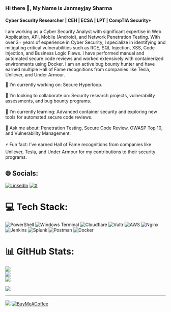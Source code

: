 ### Hi there 👋, My Name is Janmeyjay Sharma
#### Cyber Security Researcher | CEH | ECSA | LPT | CompTIA Security+
I am working as a Cyber Security Analyst with significant expertise in Web Application, API, Mobile (Android), and Network Penetration Testing. With over 3+ years of experience in Cyber Security, I specialize in identifying and mitigating critical vulnerabilities such as RCE, SQL Injection, XSS, Code Injection, and Business Logic Flaws. I have performed manual and automated secure code reviews and worked extensively with containerized environments using Docker. I am an active bug bounty hunter and have earned multiple Hall of Fame recognitions from companies like Tesla, Unilever, and Under Armour. 

🔭 I’m currently working on: Secure Hyperloop.<br><br>🤝 I’m looking to collaborate on: Security research projects, vulnerability assessments, and bug bounty programs.<br><br>🌱 I’m currently learning: Advanced container security and exploring new tools for automated secure code reviews.<br><br>💬 Ask me about: Penetration Testing, Secure Code Review, OWASP Top 10, and Vulnerability Management.<br><br>⚡ Fun fact: I’ve earned Hall of Fame recognitions from companies like Unilever, Tesla, and Under Armour for my contributions to their security programs.


## 🌐 Socials:
[![LinkedIn](https://img.shields.io/badge/LinkedIn-%230077B5.svg?logo=linkedin&logoColor=white)](https://linkedin.com/in/janmeyjaysharma) [![X](https://img.shields.io/badge/X-black.svg?logo=X&logoColor=white)](https://x.com/janmeyjaysharma) 

# 💻 Tech Stack:
![PowerShell](https://img.shields.io/badge/PowerShell-%235391FE.svg?style=for-the-badge&logo=powershell&logoColor=white) ![Windows Terminal](https://img.shields.io/badge/Windows%20Terminal-%234D4D4D.svg?style=for-the-badge&logo=windows-terminal&logoColor=white) ![Cloudflare](https://img.shields.io/badge/Cloudflare-F38020?style=for-the-badge&logo=Cloudflare&logoColor=white) ![Vultr](https://img.shields.io/badge/Vultr-007BFC.svg?style=for-the-badge&logo=vultr) ![AWS](https://img.shields.io/badge/AWS-%23FF9900.svg?style=for-the-badge&logo=amazon-aws&logoColor=white) ![Nginx](https://img.shields.io/badge/nginx-%23009639.svg?style=for-the-badge&logo=nginx&logoColor=white) ![Jenkins](https://img.shields.io/badge/jenkins-%232C5263.svg?style=for-the-badge&logo=jenkins&logoColor=white) ![Splunk](https://img.shields.io/badge/splunk-%23000000.svg?style=for-the-badge&logo=splunk&logoColor=white) ![Postman](https://img.shields.io/badge/Postman-FF6C37?style=for-the-badge&logo=postman&logoColor=white) ![Docker](https://img.shields.io/badge/docker-%230db7ed.svg?style=for-the-badge&logo=docker&logoColor=white)
# 📊 GitHub Stats:
![](https://github-readme-stats.vercel.app/api?username=janmeyjaysharma&theme=dark&hide_border=false&include_all_commits=false&count_private=false)<br/>
![](https://github-readme-streak-stats.herokuapp.com/?user=janmeyjaysharma&theme=dark&hide_border=false)<br/>
![](https://github-readme-stats.vercel.app/api/top-langs/?username=janmeyjaysharma&theme=dark&hide_border=false&include_all_commits=false&count_private=false&layout=compact)

![](https://quotes-github-readme.vercel.app/api?type=horizontal&theme=radical)

---
[![](https://visitcount.itsvg.in/api?id=janmeyjaysharma&icon=0&color=0)](https://visitcount.itsvg.in)  [![BuyMeACoffee](https://img.shields.io/badge/Buy%20Me%20a%20Coffee-ffdd00?style=for-the-badge&logo=buy-me-a-coffee&logoColor=black)](https://buymeacoffee.com/janmeyjaysharma) 

  
<!-- Proudly created with GPRM ( https://gprm.itsvg.in ) -->
